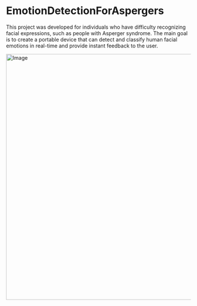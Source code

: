 # EmotionDetectionForAspergers
This project was developed for individuals who have difficulty recognizing facial expressions, such as people with Asperger syndrome. The main goal is to create a portable device that can detect and classify human facial emotions in real-time and provide instant feedback to the user.

<img width="648" height="671" alt="Image" src="https://github.com/user-attachments/assets/ebd18c5e-8a48-4e2d-b1cd-f7d87f9a7321" />
